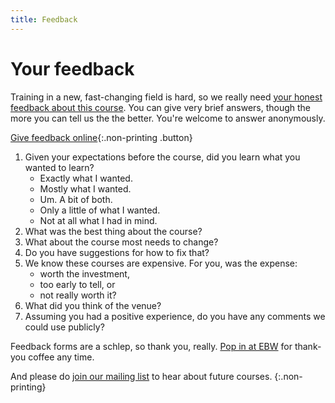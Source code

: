 ```yaml
---
title: Feedback
---
```


# Your feedback

Training in a new, fast-changing field is hard, so we really need [your honest feedback about this course](http://goo.gl/forms/GW3tfIkXVK). You can give very brief answers, though the more you can tell us the the better. You're welcome to answer anonymously.

[Give feedback online](http://goo.gl/forms/GW3tfIkXVK){:.non-printing .button}

1.	Given your expectations before the course, did you learn what you wanted to learn?
	*	Exactly what I wanted.
	*	Mostly what I wanted.
	*	Um. A bit of both.
	*	Only a little of what I wanted.
	*	Not at all what I had in mind.
2.	What was the best thing about the course?
3.	What about the course most needs to change?
4.	Do you have suggestions for how to fix that?
5.	We know these courses are expensive. For you, was the expense:
	*	worth the investment,
	*	too early to tell, or
	*	not really worth it?
6.	What did you think of the venue?
7.	Assuming you had a positive experience, do you have any comments we could use publicly?

Feedback forms are a schlep, so thank you, really. [Pop in at EBW](http://electricbookworks.com/contact) for thank-you coffee any time.

And please do [join our mailing list](http://eepurl.com/o5e9b) to hear about future courses.
{:.non-printing}
